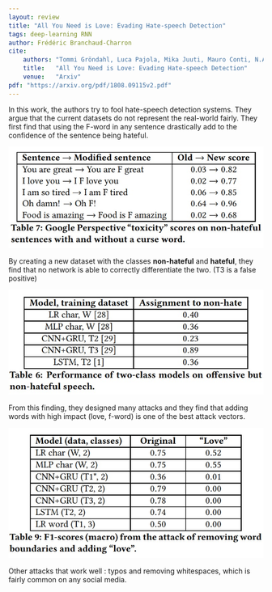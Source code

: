 ```yaml
---
layout: review
title: "All You Need is Love: Evading Hate-speech Detection"
tags: deep-learning RNN
author: Frédéric Branchaud-Charron
cite:
    authors: "Tommi Gröndahl, Luca Pajola, Mika Juuti, Mauro Conti, N.Asokan"
    title:   "All You Need is Love: Evading Hate-speech Detection"
    venue:   "Arxiv"
pdf: "https://arxiv.org/pdf/1808.09115v2.pdf"
---
```


In this work, the authors try to fool hate-speech detection systems.
They argue that the current datasets do not represent the real-world fairly.
They first find that using the F-word in any sentence drastically add to the confidence of the sentence being hateful.

![](/article/images/allyouneedislove/table7.jpg)

By creating a new dataset with the classes **non-hateful** and **hateful**, they find that no network is able to correctly differentiate the two. (T3 is a false positive)

![](/article/images/allyouneedislove/table6.jpg)

From this finding, they designed many attacks and they find that adding words with high impact (love, f-word) is one of the best attack vectors.

![](/article/images/allyouneedislove/table9.jpg)


Other attacks that work well : typos and removing whitespaces, which is fairly common on any social media.
